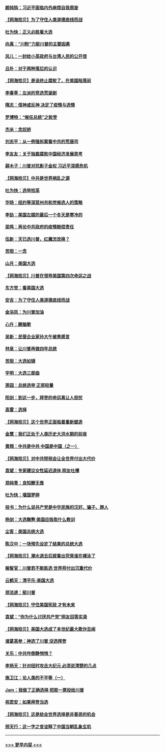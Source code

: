 #### [颜纯钩：习近平面临内外麻烦自我周旋](../pages/nsc993/n12563356.md?t=11210702) 
#### [【网海拾贝】为了守住人类道德底线而战](../pages/nsc993/n12562542.md?t=11210702) 
#### [吐为快：正义必胜看大选](../pages/nsc993/n12561967.md?t=11210702) 
#### [向真：“川粉”力挺川普的主要因素](../pages/nsc993/n12560774.md?t=11210702) 
#### [风儿：一封给小英政府与台湾人民的公开信](../pages/nsc993/n12560581.md?t=11210702) 
#### [吕朴：对于两种落后的认识](../pages/nsc993/n12560492.md?t=11210702) 
#### [【网海拾贝】是该终止腐败了，在美国陷落前](../pages/nsc993/n12559936.md?t=11210702) 
#### [李春草：左派的竞选荒诞剧](../pages/nsc993/n12558380.md?t=11210702) 
#### [隋志：信神或反神 决定了疫情与选情](../pages/nsc993/n12558255.md?t=11210702) 
#### [罗博特：“候任总统”之败登](../pages/nsc993/n12558189.md?t=11210702) 
#### [杰米：念奴娇](../pages/nsc993/n12558174.md?t=11210702) 
#### [刘忠平：从一例强拆案看中共的荒唐司](../pages/nsc993/n12558036.md?t=11210702) 
#### [李友友：关于独裁腐败中国经济发展思考](../pages/nsc993/n12558004.md?t=11210702) 
#### [薛木子：川普对抗影子金权 习近平深感危机](../pages/nsc993/n12557342.md?t=11210702) 
#### [【网海拾贝】中共是世界祸乱之源](../pages/nsc993/n12555353.md?t=11210702) 
#### [吐为快：选举拾英](../pages/nsc993/n12555041.md?t=11210702) 
#### [华旸：纽约等深蓝州共和党候选人的策略](../pages/nsc993/n12554309.md?t=11210702) 
#### [李劼：美国左媒的最后一个冬天是寒冷的](../pages/nsc993/n12552947.md?t=11210702) 
#### [梁鸣：再论中共政府的疫情赔偿责任](../pages/nsc993/n12553012.md?t=11210702) 
#### [伍新：天已选川普，红魔怎改换？](../pages/nsc993/n12552970.md?t=11210702) 
#### [苦胆：一念](../pages/nsc993/n12552957.md?t=11210702) 
#### [山月：美国大选](../pages/nsc993/n12552446.md?t=11210702) 
#### [【网海拾贝】川普在领导美国第四次命运之战](../pages/nsc993/n12551973.md?t=11210702) 
#### [东方觉：看美国大选](../pages/nsc993/n12551647.md?t=11210702) 
#### [安吉：为了守住人类道德底线而战](../pages/nsc993/n12551111.md?t=11210702) 
#### [金浴凤：为川普加油](../pages/nsc993/n12551085.md?t=11210702) 
#### [心升：醒脑歌](../pages/nsc993/n12550984.md?t=11210702) 
#### [吴新：民营企业家孙大午被黑感言](../pages/nsc993/n12550656.md?t=11210702) 
#### [林泉：让川普再做四年总统](../pages/nsc993/n12550640.md?t=11210702) 
#### [苦胆：大选如镜](../pages/nsc993/n12550630.md?t=11210702) 
#### [宇明：大选三部曲](../pages/nsc993/n12550603.md?t=11210702) 
#### [莲园：总统选举 正邪较量](../pages/nsc993/n12550594.md?t=11210702) 
#### [阳剑：到这一步，拜登的命运真让人担忧](../pages/nsc993/n12549093.md?t=11210702) 
#### [高雷：选择](../pages/nsc993/n12549087.md?t=11210702) 
#### [【网海拾贝】这个世界正面临着重新塑造](../pages/nsc993/n12548326.md?t=11210702) 
#### [金慧：我们正处于人类历史大洪水期的前夜](../pages/nsc993/n12547914.md?t=11210702) 
#### [黄翔：中共是中共 中国是中国（之一）](../pages/nsc993/n12547576.md?t=11210702) 
#### [【网海拾贝】对中共短视会让全世界付出大代价](../pages/nsc993/n12546043.md?t=11210702) 
#### [袁斌：专家建议女性延迟退休 网友吐槽](../pages/nsc993/n12545424.md?t=11210702) 
#### [郑纯青：良知醒无畏](../pages/nsc993/n12545394.md?t=11210702) 
#### [吐为快：墙国梦碎](../pages/nsc993/n12545309.md?t=11210702) 
#### [投书：为什么说共产党是中华民族的汉奸、骗子、罪人](../pages/nsc993/n12545089.md?t=11210702) 
#### [杨剑：大选舞弊 美国应吸取什么教训](../pages/nsc993/n12543937.md?t=11210702) 
#### [尘客：美国总统大选](../pages/nsc993/n12543828.md?t=11210702) 
#### [陈汉中：一场预先设定了结果的总统大选](../pages/nsc993/n12543564.md?t=11210702) 
#### [【网海拾贝】潮水退去后就看出究竟谁在裸泳了](../pages/nsc993/n12543321.md?t=11210702) 
#### [喻智官：川普若不能胜选 世界将付出沉重代价](../pages/nsc993/n12541352.md?t=11210702) 
#### [云鹤天：清平乐‧美国大选](../pages/nsc993/n12540916.md?t=11210702) 
#### [郑法途：挺川普](../pages/nsc993/n12540898.md?t=11210702) 
#### [【网海拾贝】守住美国宪政 才有未来](../pages/nsc993/n12540423.md?t=11210702) 
#### [袁斌：“你为什么讨厌共产党”网友回答实录](../pages/nsc993/n12540208.md?t=11210702) 
#### [【网海拾贝】美国大选成了本世纪最大欺诈丑闻](../pages/nsc993/n12538029.md?t=11210702) 
#### [诸葛高参：神选了川普 没选拜登](../pages/nsc993/n12537664.md?t=11210702) 
#### [关乐：中共咋倒静悄悄？](../pages/nsc993/n12537615.md?t=11210702) 
#### [李扬天：针对纽时攻击大纪元 必须说清楚的几点](../pages/nsc993/n12536001.md?t=11210702) 
#### [施卫江：论人类的不平等（一）](../pages/nsc993/n12535700.md?t=11210702) 
#### [Jam：我做了正确选择 把那一票投给川普](../pages/nsc993/n12535743.md?t=11210702) 
#### [祝君安：如果拜登当选](../pages/nsc993/n12535726.md?t=11210702) 
#### [【网海拾贝】这是给全世界选择是非善恶的机会](../pages/nsc993/n12535061.md?t=11210702) 
#### [邢天行：这一字之变诠释了中国当朝乱象玄机](../pages/nsc993/n12533446.md?t=11210702) 

----
#### [ >>> 更早内容 <<< ](../indexes/nsc993-earlier.md)
